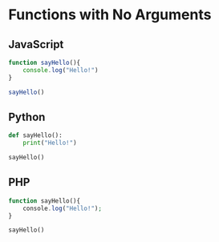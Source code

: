 # Functions with No Arguments

## JavaScript

```javascript
function sayHello(){
    console.log("Hello!")
}

sayHello()
```

## Python

```python
def sayHello():
    print("Hello!")

sayHello()
```

## PHP

```php
function sayHello(){
    console.log("Hello!");
}

sayHello()
```
